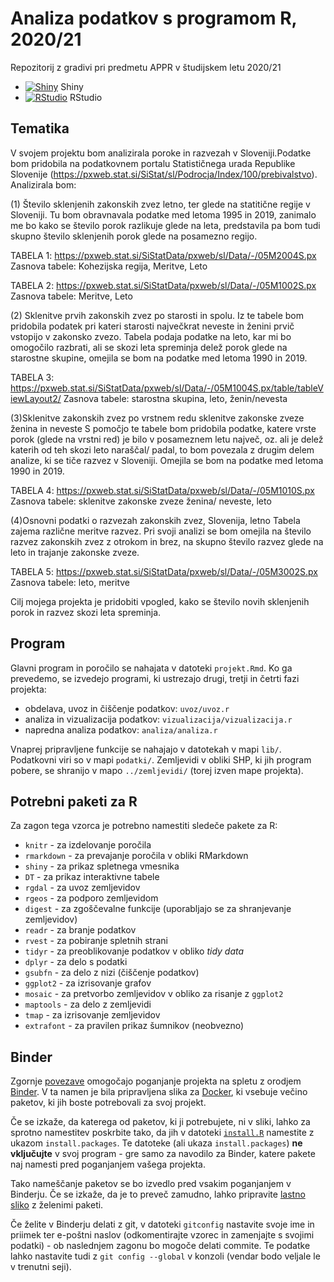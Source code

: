 # Analiza podatkov s programom R, 2020/21

Repozitorij z gradivi pri predmetu APPR v študijskem letu 2020/21

* [![Shiny](http://mybinder.org/badge.svg)](http://mybinder.org/v2/gh/jaanos/APPR-2020-21/master?urlpath=shiny/APPR-2020-21/projekt.Rmd) Shiny
* [![RStudio](http://mybinder.org/badge.svg)](http://mybinder.org/v2/gh/jaanos/APPR-2020-21/master?urlpath=rstudio) RStudio

## Tematika
V svojem projektu bom analizirala poroke in razvezah v Sloveniji.Podatke bom pridobila na podatkovnem portalu Statističnega urada Republike Slovenije (https://pxweb.stat.si/SiStat/sl/Podrocja/Index/100/prebivalstvo).
Analizirala bom:

(1) Število sklenjenih zakonskih zvez letno, ter glede na statitične regije v Sloveniji. Tu bom obravnavala podatke med letoma 1995 in 2019, zanimalo me bo kako se število porok razlikuje glede na leta, predstavila pa bom tudi skupno število sklenjenih porok glede na posamezno regijo.

 TABELA 1:
https://pxweb.stat.si/SiStatData/pxweb/sl/Data/-/05M2004S.px
Zasnova tabele: Kohezijska regija, Meritve, Leto

TABELA 2:
https://pxweb.stat.si/SiStatData/pxweb/sl/Data/-/05M1002S.px
Zasnova tabele: Meritve, Leto

(2) Sklenitve prvih zakonskih zvez po starosti in spolu. Iz te tabele bom pridobila podatek pri kateri starosti največkrat neveste in ženini prvič vstopijo v zakonsko zvezo. Tabela podaja podatke na leto, kar mi bo omogočilo razbrati, ali se skozi leta spreminja delež porok glede na starostne skupine, omejila se bom na podatke med letoma 1990 in 2019.

TABELA 3:
https://pxweb.stat.si/SiStatData/pxweb/sl/Data/-/05M1004S.px/table/tableViewLayout2/
Zasnova tabele: starostna skupina, leto, ženin/nevesta

(3)Sklenitve zakonskih zvez po vrstnem redu sklenitve zakonske zveze ženina in neveste
S pomočjo te tabele bom pridobila podatke, katere vrste porok (glede na vrstni red) je bilo v posameznem letu največ, oz. ali je delež katerih od teh skozi leto naraščal/ padal, to bom povezala z drugim delem analize, ki se tiče razvez v Sloveniji. Omejila se bom na podatke med letoma 1990 in 2019.

TABELA 4:
https://pxweb.stat.si/SiStatData/pxweb/sl/Data/-/05M1010S.px
Zasnova tabele: sklenitve zakonske zveze ženina/ neveste, leto

(4)Osnovni podatki o razvezah zakonskih zvez, Slovenija, letno
Tabela zajema različne meritve razvez. Pri svoji analizi se bom omejila na število razvez zakonskih zvez z otrokom in brez, na skupno število razvez glede na leto in trajanje zakonske zveze. 


TABELA 5: 
https://pxweb.stat.si/SiStatData/pxweb/sl/Data/-/05M3002S.px
Zasnova tabele: leto, meritve

Cilj mojega projekta je pridobiti vpogled, kako se število novih sklenjenih porok in razvez skozi leta spreminja. 


## Program

Glavni program in poročilo se nahajata v datoteki `projekt.Rmd`.
Ko ga prevedemo, se izvedejo programi, ki ustrezajo drugi, tretji in četrti fazi projekta:

* obdelava, uvoz in čiščenje podatkov: `uvoz/uvoz.r`
* analiza in vizualizacija podatkov: `vizualizacija/vizualizacija.r`
* napredna analiza podatkov: `analiza/analiza.r`

Vnaprej pripravljene funkcije se nahajajo v datotekah v mapi `lib/`.
Podatkovni viri so v mapi `podatki/`.
Zemljevidi v obliki SHP, ki jih program pobere,
se shranijo v mapo `../zemljevidi/` (torej izven mape projekta).

## Potrebni paketi za R

Za zagon tega vzorca je potrebno namestiti sledeče pakete za R:

* `knitr` - za izdelovanje poročila
* `rmarkdown` - za prevajanje poročila v obliki RMarkdown
* `shiny` - za prikaz spletnega vmesnika
* `DT` - za prikaz interaktivne tabele
* `rgdal` - za uvoz zemljevidov
* `rgeos` - za podporo zemljevidom
* `digest` - za zgoščevalne funkcije (uporabljajo se za shranjevanje zemljevidov)
* `readr` - za branje podatkov
* `rvest` - za pobiranje spletnih strani
* `tidyr` - za preoblikovanje podatkov v obliko *tidy data*
* `dplyr` - za delo s podatki
* `gsubfn` - za delo z nizi (čiščenje podatkov)
* `ggplot2` - za izrisovanje grafov
* `mosaic` - za pretvorbo zemljevidov v obliko za risanje z `ggplot2`
* `maptools` - za delo z zemljevidi
* `tmap` - za izrisovanje zemljevidov
* `extrafont` - za pravilen prikaz šumnikov (neobvezno)

## Binder

Zgornje [povezave](#analiza-podatkov-s-programom-r-202021)
omogočajo poganjanje projekta na spletu z orodjem [Binder](https://mybinder.org/).
V ta namen je bila pripravljena slika za [Docker](https://www.docker.com/),
ki vsebuje večino paketov, ki jih boste potrebovali za svoj projekt.

Če se izkaže, da katerega od paketov, ki ji potrebujete, ni v sliki,
lahko za sprotno namestitev poskrbite tako,
da jih v datoteki [`install.R`](install.R) namestite z ukazom `install.packages`.
Te datoteke (ali ukaza `install.packages`) **ne vključujte** v svoj program -
gre samo za navodilo za Binder, katere pakete naj namesti pred poganjanjem vašega projekta.

Tako nameščanje paketov se bo izvedlo pred vsakim poganjanjem v Binderju.
Če se izkaže, da je to preveč zamudno,
lahko pripravite [lastno sliko](https://github.com/jaanos/APPR-docker) z želenimi paketi.

Če želite v Binderju delati z git,
v datoteki `gitconfig` nastavite svoje ime in priimek ter e-poštni naslov
(odkomentirajte vzorec in zamenjajte s svojimi podatki) -
ob naslednjem zagonu bo mogoče delati commite.
Te podatke lahko nastavite tudi z `git config --global` v konzoli
(vendar bodo veljale le v trenutni seji).
